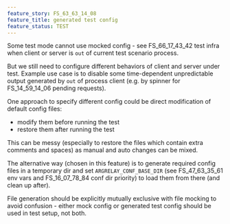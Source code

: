 ```yaml
---
feature_story: FS_63_63_14_08
feature_title: generated test config
feature_status: TEST
---
```


Some test mode cannot use mocked config - see FS_66_17_43_42 test infra
when client or server is `out` of current test scenario process.

But we still need to configure different behaviors of client and server under test.
Example use case is to disable some time-dependent unpredictable output
generated by `out` of process client (e.g. by spinner for FS_14_59_14_06 pending requests).

One approach to specify different config could be direct modification of default config files:
*   modify them before running the test
*   restore them after running the test

This can be messy (especially to restore the files which contain extra comments and spaces)
as manual and auto changes can be mixed.

The alternative way (chosen in this feature) is to generate required config files in a temporary dir and
set `ARGRELAY_CONF_BASE_DIR` (see FS_47_63_35_61 env vars and FS_16_07_78_84 conf dir priority)
to load them from there (and clean up after).

File generation should be explicitly mutually exclusive with file mocking to avoid confusion -
either mock config or generated test config should be used in test setup, not both.
